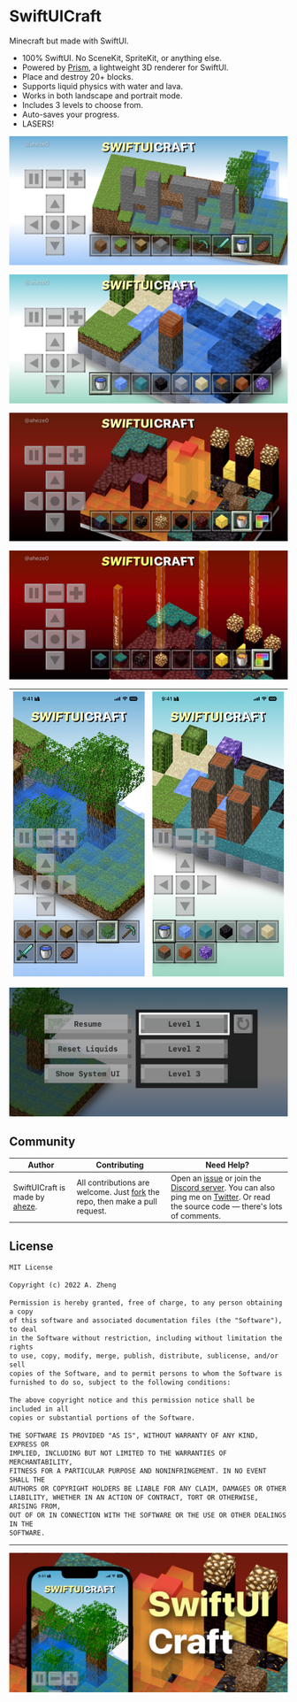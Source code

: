 # SwiftUICraft

Minecraft but made with SwiftUI.

- 100% SwiftUI. No SceneKit, SpriteKit, or anything else.
- Powered by [Prism](https://github.com/aheze/Prism), a lightweight 3D renderer for SwiftUI.
- Place and destroy 20+ blocks.
- Supports liquid physics with water and lava.
- Works in both landscape and portrait mode.
- Includes 3 levels to choose from.
- Auto-saves your progress.
- LASERS!

![Level 1](Assets/Level1.PNG)

![Level 2](Assets/Level2.PNG)

![Level 3](Assets/Level3.PNG)

![Lasers](Assets/Lasers.gif)

![Level 1 in portrait mode](Assets/Level1Portrait.PNG) | ![Level 2 in portrait mode](Assets/Level2Portrait.PNG)
--- | ---


![Main menu](Assets/Menu.PNG)

## Community

Author | Contributing | Need Help?
--- | --- | ---
SwiftUICraft is made by [aheze](https://github.com/SwiftUICraft). | All contributions are welcome. Just [fork](https://github.com/aheze/SwiftUICraft/fork) the repo, then make a pull request. | Open an [issue](https://github.com/aheze/SwiftUICraft/issues) or join the [Discord server](https://discord.com/invite/Pmq8fYcus2). You can also ping me on [Twitter](https://twitter.com/aheze0). Or read the source code — there's lots of comments.

## License

```
MIT License

Copyright (c) 2022 A. Zheng

Permission is hereby granted, free of charge, to any person obtaining a copy
of this software and associated documentation files (the "Software"), to deal
in the Software without restriction, including without limitation the rights
to use, copy, modify, merge, publish, distribute, sublicense, and/or sell
copies of the Software, and to permit persons to whom the Software is
furnished to do so, subject to the following conditions:

The above copyright notice and this permission notice shall be included in all
copies or substantial portions of the Software.

THE SOFTWARE IS PROVIDED "AS IS", WITHOUT WARRANTY OF ANY KIND, EXPRESS OR
IMPLIED, INCLUDING BUT NOT LIMITED TO THE WARRANTIES OF MERCHANTABILITY,
FITNESS FOR A PARTICULAR PURPOSE AND NONINFRINGEMENT. IN NO EVENT SHALL THE
AUTHORS OR COPYRIGHT HOLDERS BE LIABLE FOR ANY CLAIM, DAMAGES OR OTHER
LIABILITY, WHETHER IN AN ACTION OF CONTRACT, TORT OR OTHERWISE, ARISING FROM,
OUT OF OR IN CONNECTION WITH THE SOFTWARE OR THE USE OR OTHER DEALINGS IN THE
SOFTWARE.
```

---

![Promotional graphic](Assets/SocialPreview.jpg)
